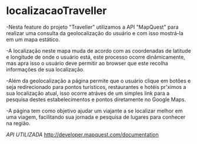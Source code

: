 # localizacaoTraveller

-Nesta feature do projeto "Traveller" utilizamos a API "MapQuest" para realizar uma consulta da geolocalização do usuário e com isso mostrá-la em um mapa estático.

-A localização neste mapa muda de acordo com as coordenadas de latitude e longitude de onde o usuário está, este processo ocorre dinâmicamente, mas apra isso o usuário deve permitir ao browser que este recolha informações de sua localização.

-Além da geolocalização a página permite que o usuário clique em botões e seja redirecionado para pontos turísticos, restaurantes e hotéis pr'ximos a sua localização atual, isso ocorre atráves de um simples link para a pesquisa destes estabelecimentos e pontos diretamente no Google Maps.

-A página tem como objetivo ajudar um viajante a se localizar melhor em uma viagem, facilitando sua jornada e pesquisa de lugares para conhecer na região.

*API UTILIZADA*
http://developer.mapquest.com/documentation
